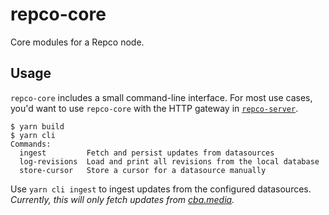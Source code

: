 # repco-core

Core modules for a Repco node.

## Usage

`repco-core` includes a small command-line interface. For most use cases, you'd want to use `repco-core` with the HTTP gateway in [`repco-server`](../repco-server).

```
$ yarn build
$ yarn cli
Commands:
  ingest         Fetch and persist updates from datasources
  log-revisions  Load and print all revisions from the local database
  store-cursor   Store a cursor for a datasource manually
```

Use `yarn cli ingest` to ingest updates from the configured datasources. *Currently, this will only fetch updates from [cba.media](https://cba.media).*

